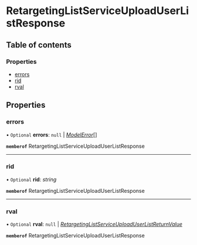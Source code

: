 # RetargetingListServiceUploadUserListResponse


## Table of contents

### Properties

- [errors](retargetinglistserviceuploaduserlistresponse.md#errors)
- [rid](retargetinglistserviceuploaduserlistresponse.md#rid)
- [rval](retargetinglistserviceuploaduserlistresponse.md#rval)

## Properties

### errors

• `Optional` **errors**: ``null`` \| [*ModelError*](modelerror.md)[]

**`memberof`** RetargetingListServiceUploadUserListResponse

___

### rid

• `Optional` **rid**: *string*

**`memberof`** RetargetingListServiceUploadUserListResponse

___

### rval

• `Optional` **rval**: ``null`` \| [*RetargetingListServiceUploadUserListReturnValue*](retargetinglistserviceuploaduserlistreturnvalue.md)

**`memberof`** RetargetingListServiceUploadUserListResponse
